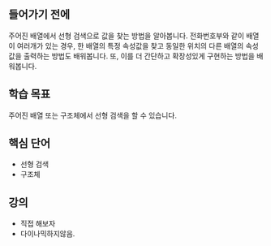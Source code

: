 ## 들어가기 전에

주어진 배열에서 선형 검색으로 값을 찾는 방법을 알아봅니다. 전화번호부와 같이 배열이 여러개가 있는 경우, 한 배열의 특정 속성값을 찾고 동일한 위치의 다른 배열의 속성값을 출력하는 방법도 배워봅니다. 또, 이를 더 간단하고 확장성있게 구현하는 방법을 배워봅니다.

## 학습 목표

주어진 배열 또는 구조체에서 선형 검색을 할 수 있습니다.

## 핵심 단어

- 선형 검색
- 구조체

## 강의

- 직접 해보자
- 다이나믹하지않음.
